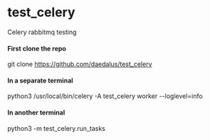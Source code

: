 # test_celery
Celery rabbitmq testing

#### First clone the repo 
git clone https://github.com/daedalus/test_celery

#### In a separate terminal
python3 /usr/local/bin/celery -A test_celery worker --loglevel=info

#### In another terminal

python3 -m test_celery.run_tasks

